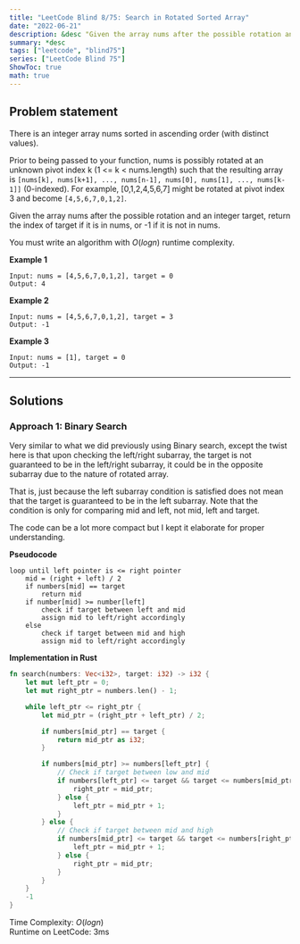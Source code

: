 ```yaml
---
title: "LeetCode Blind 8/75: Search in Rotated Sorted Array"
date: "2022-06-21"
description: &desc "Given the array nums after the possible rotation and an integer target, return the index of target if it is in nums, or -1 if it is not in nums."
summary: *desc
tags: ["leetcode", "blind75"]
series: ["LeetCode Blind 75"]
ShowToc: true
math: true
---
```


## Problem statement

There is an integer array nums sorted in ascending order (with distinct values).  

Prior to being passed to your function, nums is possibly rotated at an unknown pivot index k (1 <= k < nums.length) such that the resulting array is `[nums[k], nums[k+1], ..., nums[n-1], nums[0], nums[1], ..., nums[k-1]]` (0-indexed). For example, [0,1,2,4,5,6,7] might be rotated at pivot index 3 and become `[4,5,6,7,0,1,2]`.  

Given the array nums after the possible rotation and an integer target, return the index of target if it is in nums, or -1 if it is not in nums.  

You must write an algorithm with $O(log n)$ runtime complexity.  

**Example 1**

```
Input: nums = [4,5,6,7,0,1,2], target = 0
Output: 4
```

**Example 2**

```
Input: nums = [4,5,6,7,0,1,2], target = 3
Output: -1
```

**Example 3**

```
Input: nums = [1], target = 0
Output: -1
```

---

## Solutions

### Approach 1: Binary Search

Very similar to what we did previously using Binary search, except the twist here is that
upon checking the left/right subarray, the target is not guaranteed to be in the left/right
subarray, it could be in the opposite subarray due to the nature of rotated array.

That is, just because the left subarray condition is satisfied does not mean that
the target is guaranteed to be in the left subarray. Note that the condition is only for
comparing mid and left, not mid, left and target.  

The code can be a lot more compact but I kept it elaborate for proper understanding.  

**Pseudocode**

```text
loop until left pointer is <= right pointer
    mid = (right + left) / 2
    if numbers[mid] == target
        return mid
    if number[mid] >= number[left]
        check if target between left and mid
        assign mid to left/right accordingly
    else
        check if target between mid and high
        assign mid to left/right accordingly
```

**Implementation in Rust**

```rs
fn search(numbers: Vec<i32>, target: i32) -> i32 {
    let mut left_ptr = 0;
    let mut right_ptr = numbers.len() - 1;

    while left_ptr <= right_ptr {
        let mid_ptr = (right_ptr + left_ptr) / 2;

        if numbers[mid_ptr] == target {
            return mid_ptr as i32;
        }

        if numbers[mid_ptr] >= numbers[left_ptr] {
            // Check if target between low and mid
            if numbers[left_ptr] <= target && target <= numbers[mid_ptr] {
                right_ptr = mid_ptr;
            } else {
                left_ptr = mid_ptr + 1;
            }
        } else {
            // Check if target between mid and high
            if numbers[mid_ptr] <= target && target <= numbers[right_ptr] {
                left_ptr = mid_ptr + 1;
            } else {
                right_ptr = mid_ptr;
            }
        }
    }
    -1
}
```

Time Complexity: $O(log n)$  
Runtime on LeetCode: $3$ms  
